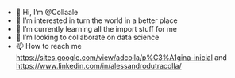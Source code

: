 - 👋 Hi, I’m @Collaale
- 👀 I’m interested in turn the world in a better place
- 🌱 I’m currently learning all the import stuff for me
- 💞️ I’m looking to collaborate on data science
- 📫 How to reach me https://sites.google.com/view/adcolla/p%C3%A1gina-inicial and https://www.linkedin.com/in/alessandrodutracolla/

<!---
Collaale/Collaale is a ✨ special ✨ repository because its `README.md` (this file) appears on your GitHub profile.
You can click the Preview link to take a look at your changes.
--->
